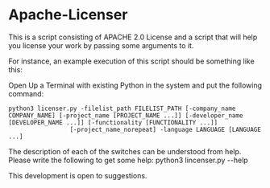 # Apache-Licenser
This is a script consisting of APACHE 2.0 License and a script that will help you license your work by passing some arguments to it.

For instance, an example execution of this script should be something like this:

Open Up a Terminal with existing Python in the system and put the following command:
  ```
python3 licenser.py -filelist_path FILELIST_PATH [-company_name COMPANY_NAME] [-project_name [PROJECT_NAME ...]] [-developer_name [DEVELOPER_NAME ...]] [-functionality [FUNCTIONALITY ...]]     
                   [-project_name_norepeat] -language LANGUAGE [LANGUAGE ...]
```

The description of each of the switches can be understood from help. Please write the following to get some help:
  python3 lincenser.py --help

This development is open to suggestions. 
